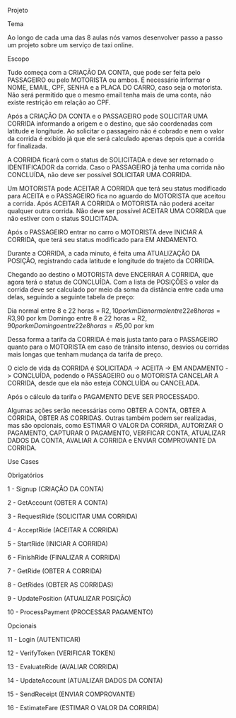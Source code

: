 Projeto

Tema

Ao longo de cada uma das 8 aulas nós vamos desenvolver passo a passo um projeto sobre um serviço de taxi online.

Escopo

Tudo começa com a CRIAÇÃO DA CONTA, que pode ser feita pelo PASSAGEIRO ou pelo MOTORISTA ou ambos. É necessário informar o NOME, EMAIL, CPF, SENHA e a PLACA DO CARRO, caso seja o motorista. Não será permitido que o mesmo email tenha mais de uma conta, não existe restrição em relação ao CPF.

Após a CRIAÇÃO DA CONTA e o PASSAGEIRO pode SOLICITAR UMA CORRIDA informando a origem e o destino, que são coordenadas com latitude e longitude. Ao solicitar o passageiro não é cobrado e nem o valor da corrida é exibido já que ele será calculado apenas depois que a corrida for finalizada.

A CORRIDA ficará com o status de SOLICITADA e deve ser retornado o IDENTIFICADOR da corrida. Caso o PASSAGEIRO já tenha uma corrida não CONCLUÍDA, não deve ser possível SOLICITAR UMA CORRIDA.

Um MOTORISTA pode ACEITAR A CORRIDA que terá seu status modificado para ACEITA e o PASSAGEIRO fica no aguardo do MOTORISTA que aceitou a corrida. Após ACEITAR A CORRIDA o MOTORISTA não poderá aceitar qualquer outra corrida. Não deve ser possível ACEITAR UMA CORRIDA que não estiver com o status SOLICITADA.

Após o PASSAGEIRO entrar no carro o MOTORISTA deve INICIAR A CORRIDA, que terá seu status modificado para EM ANDAMENTO.

Durante a CORRIDA, a cada minuto, é feita uma ATUALIZAÇÃO DA POSIÇÃO, registrando cada latitude e longitude do trajeto da CORRIDA.

Chegando ao destino o MOTORISTA deve ENCERRAR A CORRIDA, que agora terá o status de CONCLUÍDA. Com a lista de POSIÇÕES o valor da corrida deve ser calculado por meio da soma da distância entre cada uma delas, seguindo a seguinte tabela de preço:

Dia normal entre 8 e 22 horas = R$2,10 por km
Dia normal entre 22 e 8 horas = R$3,90 por km
Domingo entre 8 e 22 horas = R$2,90 por km
Domingo entre 22 e 8 horas = R$5,00 por km

Dessa forma a tarifa da CORRIDA é mais justa tanto para o PASSAGEIRO quanto para o MOTORISTA em caso de trânsito intenso, desvios ou corridas mais longas que tenham mudança da tarifa de preço.

O ciclo de vida da CORRIDA é SOLICITADA -> ACEITA -> EM ANDAMENTO -> CONCLUÍDA, podendo o PASSAGEIRO ou o MOTORISTA CANCELAR A CORRIDA, desde que ela não esteja CONCLUÍDA ou CANCELADA.

Após o cálculo da tarifa o PAGAMENTO DEVE SER PROCESSADO.

Algumas ações serão necessárias como OBTER A CONTA, OBTER A CORRIDA, OBTER AS CORRIDAS. Outras também podem ser realizadas, mas são opcionais, como ESTIMAR O VALOR DA CORRIDA, AUTORIZAR O PAGAMENTO, CAPTURAR O PAGAMENTO, VERIFICAR CONTA, ATUALIZAR DADOS DA CONTA, AVALIAR A CORRIDA e ENVIAR COMPROVANTE DA CORRIDA.

Use Cases

Obrigatórios

1 - Signup (CRIAÇÃO DA CONTA)

2 - GetAccount (OBTER A CONTA)

3 - RequestRide (SOLICITAR UMA CORRIDA)

4 - AcceptRide (ACEITAR A CORRIDA)

5 - StartRide (INICIAR A CORRIDA)

6 - FinishRide (FINALIZAR A CORRIDA)

7 - GetRide (OBTER A CORRIDA)

8 - GetRides (OBTER AS CORRIDAS)

9 - UpdatePosition (ATUALIZAR POSIÇÃO)

10 - ProcessPayment (PROCESSAR PAGAMENTO)

Opcionais

11 - Login (AUTENTICAR)

12 - VerifyToken (VERIFICAR TOKEN)

13 - EvaluateRide (AVALIAR CORRIDA)

14 - UpdateAccount (ATUALIZAR DADOS DA CONTA)

15 - SendReceipt (ENVIAR COMPROVANTE)

16 - EstimateFare (ESTIMAR O VALOR DA CORRIDA)
